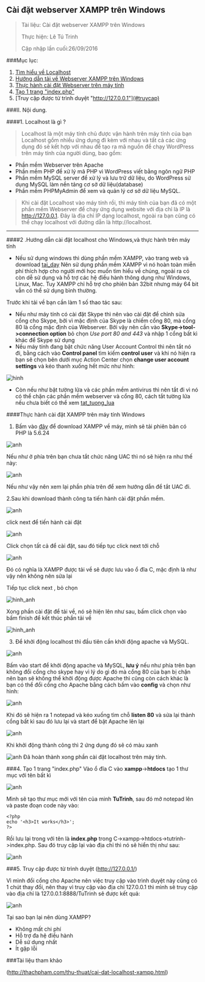 ## Cài đặt webserver XAMPP trên Windows

> Tài liệu: Cài đặt webserver XAMPP trên Windows
> 
> Thực hiện: Lê Tú Trinh
> 
> Cập nhập lần cuối:26/09/2016

###Mục lục:

1. [Tìm hiểu về Localhost](#localhost)
2. [Hướng dẫn tải về Webserver XAMPP trên Windows](#caidat)
3. [Thực hành cài đặt Webserver trên máy tính](#thuchanh)
4. [Tạo 1 trang "index.php"](#taotrang)
5. [Truy cập được từ trình duyệt "http://127.0.0.1"](#truycap) 

###II. Nội dung.

<a name="localhost"></a>
####1. Localhost là gì ?

> Localhost là một máy tính chủ được vận hành trên máy tính của bạn Localhost gồm nhiều ứng dụng đi kèm với nhau và tất cả các ứng dụng đó sẽ kết hợp với nhau để tạo ra mã nguồn để chạy WordPress trên máy tính của người dùng, bao gồm:

 -  Phần mềm Webserver trên Apache
 - Phần mềm PHP để xử lý mã PHP vì WordPress viết bằng ngôn ngữ PHP
 - Phần mềm MySQL server để xử lý và lưu trữ dữ liệu, do WordPress sử dụng MySQL làm nền tảng cơ sở dữ liệu(database)
 - Phần mềm PHPMyAdmin để xem và quản lý cơ sở dữ liệu MySQL.
 
 > Khi cài đặt Localhost vào máy tính rồi, thì máy tính của bạn đã có một phần mềm Webserver để chạy ứng dụng website với địa chỉ là IP là http://127.0.0.1. Đây là địa chỉ IP dạng localhost, ngoài ra bạn cũng có thể chạy localhost với đường dẫn là http://localhost.


----------
<a name="caidat"></a>
####2 .Hướng dẫn cài đặt localhost cho Windows,và thực hành trên máy tính
	

 - Nếu sử dụng windows thì dùng phần mềm XAMPP, vào trang web và download [tai_day](https://www.apachefriends.org/download.html) 
Nên sử dụng phần mềm XAMPP vì nó hoàn toàn miễn phí thích hợp cho người mới học muốn tìm hiểu về chúng, ngoài ra có còn dễ sử dụng và hỗ trợ các hệ điều hành thông dụng như Windows, Linux, Mac. Tuy XAMPP chỉ hỗ trợ cho phiên bản 32bit nhưng máy 64 bit vẫn có thể sử dụng bình thường.

Trước khi tải về bạn cần làm 1 số thao tác sau:

 - Nếu như máy tính có cài đặt Skype thì nên vào cài đặt để chỉnh sửa cổng cho Skype, bởi vì mặc định của Skype là chiếm cổng 80, mà cổng 80 là cổng mặc định của Webserver. Bởi vậy nên cần vào **Skype->tool->connection option** bỏ chọn *Use port 80 and 443* và nhập 1 cổng bất kì khác để Skype sử dụng
 - Nếu máy tính đang bật chức năng User Account Control thì nên tắt nó đi, bằng cách vào **Control panel** tìm kiếm **control user** và khi nó hiện ra bạn sẽ chọn bên dưới mục Action Center chọn **change user account settings** và kéo thanh xuống hết mức như hình:

![hinh](http://i.imgur.com/xybhPq7.png)

 
 - Còn nếu như bật tường lửa và các phần mềm antivirus thì nên tắt đi vì nó có thể chặn các phần mềm webserver và cổng 80, cách tắt tường lửa nếu chưa biết có thể xem [tat_tuong_lua](http://quantrimang.com/cach-tat-bat-windows-firewall-trong-windows-7-68908)

####Thực hành cài đặt XAMPP trên máy tính Windows

 1.  Bấm vào [đây](https://www.apachefriends.org/download.html) để download XAMPP về máy, mình sẽ tải phiên bản có PHP là 5.6.24
 
 ![anh](http://imageshack.com/a/img923/879/wKqiqA.png)
  
Nếu như ở phía trên bạn chưa tắt chức năng UAC  thì nó sẽ hiện ra như thế này:

![anh](http://i.imgur.com/UOsReSn.png)

Nếu như vậy nên xem lại phần phía trên để xem hướng dẫn để tắt UAC đi.

2.Sau khi download thành công ta tiến hành cài đặt phần mềm.

![anh](http://imageshack.com/a/img922/1126/2l02Xc.png)

click next để tiến hành cài đặt

![anh](http://imageshack.com/a/img924/6176/RTe3Ku.png)

Click chọn tất cả để cài đặt, sau đó tiếp tục click next tới chỗ

![anh](http://imageshack.com/a/img922/1719/WtiMiA.png)

Đó có nghĩa là XAMPP được tải về sẽ được lưu vào ổ đĩa C, mặc định là như vậy nên không nên sửa lại

Tiếp tục click next , bỏ chọn

![hinh_anh](http://thachpham.com/wp-content/uploads/2013/09/cai-dat-xampp-04.jpg)

Xong phần cài đặt để tải về, nó sẽ hiện lên như sau, bấm click chọn vào bấm finish để kết thúc phần tải về

![hinh_anh](http://imageshack.com/a/img923/9591/tuxliL.png)

3. Để khởi động localhost thì đầu tiên cần khởi động apache và MySQL. 

![anh](http://imageshack.com/a/img923/4477/MQRWXD.png)

Bấm vào start để khởi động apache và MySQL, **lưu ý** nếu như phía trên bạn không đổi cổng cho skype  hay vì lý do gì đó mà cổng 80 của bạn bị chặn nên bạn sẽ không thể khởi động được Apache thì cũng còn cách khác là bạn có thể đổi cổng cho Apache bằng cách bấm vào **config** và chọn như hình:

![anh](http://imageshack.com/a/img923/9844/2jBEW7.png)

Khi đó sẽ hiện ra 1 notepad và kéo xuống tìm chỗ **listen 80** và sửa lại thành cổng bất kì sau đó lưu lại và start để bật Apache lên lại

![anh](http://imageshack.com/a/img924/1708/pgX4yX.png)

Khi khởi động thành công thì 2 ứng dụng đó sẽ có màu xanh

![anh](http://imageshack.com/a/img924/1047/K5BOGv.png)
Đã hoàn thành xong phần cài đặt localhost trên máy tính.

<a name="taotrang"></a>
###4. Tạo 1 trang "index.php"
Vào ổ đĩa C vào **xampp**->**htdocs** tạo 1 thư mục với tên bất kì

![anh](http://imageshack.com/a/img922/7930/FyjxTA.png)

Mình sẽ tạo thư mục mới với tên của minh **TuTrinh**, sau đó mở notepad lên và paste đoạn code này vào:

    <?php
    echo '<h3>It works</h3>';
    ?>

Rồi lưu lại trong  với tên là **index.php** trong C->xampp->htdocs->tutrinh->index.php. Sau đó truy cập lại vào địa chỉ  thì nó sẽ hiển thị như sau:

![anh](http://imageshack.com/a/img923/3888/aJrYko.png)

<a name="truycap"></a>
###5. Truy cập được từ trình duyệt (http://127.0.0.1/)

Vì mình đổi cổng cho Apache nên việc truy cập vào trình duyệt này cũng có 1 chút thay đổi, nên thay vì truy cập vào địa chỉ 127.0.0.1 thì mình sẽ truy cập vào địa chỉ là 127.0.0.1:8888/TuTrinh sẽ được kết quả:

![anh](http://imageshack.com/a/img922/6799/u7C37g.png)



Tại sao bạn lại nên dùng XAMPP?

- Không mất chi phí
- Hỗ trợ đa hệ điều hành
- Dễ sử dụng nhất
- Ít gặp lỗi

###Tài liệu tham khảo

(http://thachpham.com/thu-thuat/cai-dat-localhost-xampp.html)
 
